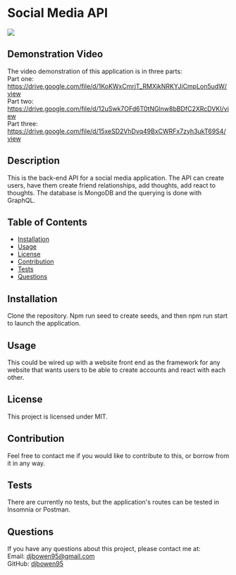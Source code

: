 # Social Media API
<img src="https://img.shields.io/badge/license-MIT-green.svg">

## Demonstration Video
The video demonstration of this application is in three parts:  
Part one: https://drive.google.com/file/d/1KoKWxCmrjT_RMXjkNRKYJiCmpLon5udW/view  
Part two: https://drive.google.com/file/d/12uSwk7OFd6T0tNGlnw8bBDfC2XRcDVKI/view  
Part three: https://drive.google.com/file/d/15xeSD2VhDvq49BxCWRFx7zyh3ukT69S4/view  

## Description
This is the back-end API for a social media application. The API can create users, have them create friend relationships, add thoughts, add react to thoughts. The database is MongoDB and the querying is done with GraphQL.
    
## Table of Contents
    
* [Installation](#installation)
* [Usage](#usage)
* [License](#license)
* [Contribution](#contribution)
* [Tests](#tests)
* [Questions](#questions)
    
## Installation
Clone the repository. Npm run seed to create seeds, and then npm run start to launch the application.

## Usage
This could be wired up with a website front end as the framework for any website that wants users to be able to create accounts and react with each other.

## License
      
This project is licensed under MIT.
    
## Contribution
Feel free to contact me if you would like to contribute to this, or borrow from it in any way.

## Tests
There are currently no tests, but the application's routes can be tested in Insomnia or Postman.

## Questions
If you have any questions about this project, please contact me at:  
Email: djbowen95@gmail.com  
GitHub: [djbowen95](https://github.com/djbowen95)  